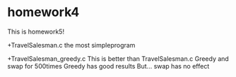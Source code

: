 homework4
=========

This is homework5!

+TravelSalesman.c
  the most simpleprogram

+TravelSalesman_greedy.c
  This is better than TravelSalesman.c
  Greedy and swap for 500times
  Greedy has good results
  But... swap has no effect

